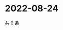 # 2022-08-24

共 0 条

<!-- BEGIN WEIBO -->
<!-- 最后更新时间 Wed Aug 24 2022 11:22:54 GMT+0800 (China Standard Time) -->

<!-- END WEIBO -->
